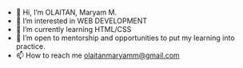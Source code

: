 - 👋 Hi, I’m OLAITAN, Maryam M.
- 👀 I’m interested in WEB DEVELOPMENT
- 🌱 I’m currently learning HTML/CSS
- 💞️ I’m open to mentorship and opportunities to put my learning into practice.
- 📫 How to reach me olaitanmaryamm@gmail.com
